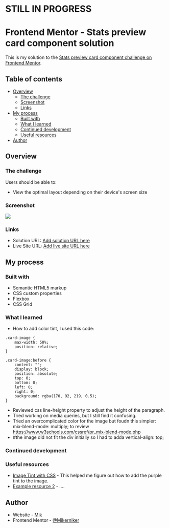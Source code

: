 # STILL IN PROGRESS 

# Frontend Mentor - Stats preview card component solution

This is my solution to the [Stats preview card component challenge on Frontend Mentor](https://www.frontendmentor.io/challenges/stats-preview-card-component-8JqbgoU62).  

## Table of contents

- [Overview](#overview)
  - [The challenge](#the-challenge)
  - [Screenshot](#screenshot)
  - [Links](#links)
- [My process](#my-process)
  - [Built with](#built-with)
  - [What I learned](#what-i-learned)
  - [Continued development](#continued-development)
  - [Useful resources](#useful-resources)
- [Author](#author)

## Overview

### The challenge

Users should be able to:

- View the optimal layout depending on their device's screen size

### Screenshot

![](./screenshot.jpg)


### Links

- Solution URL: [Add solution URL here](https://your-solution-url.com)
- Live Site URL: [Add live site URL here](https://your-live-site-url.com)

## My process

### Built with

- Semantic HTML5 markup
- CSS custom properties
- Flexbox
- CSS Grid


### What I learned

- How to add color tint, I used this code:
```
.card-image {
    max-width: 50%;
    position: relative; 
}

.card-image:before {
    content: "";
    display: block;
    position: absolute;
    top: 0;
    bottom: 0;
    left: 0;
    right: 0;
    background: rgba(170, 92, 219, 0.5);
}
```
- Reviewed css line-height property to adjust the height of the paragraph.
- Tried working on media queries, but I still find it confusing.
- Tried an overcomplicated color for the image but foudn this simpler:
mix-blend-mode: multiply;  to review
https://www.w3schools.com/cssref/pr_mix-blend-mode.php
- #the image did not fit the div initially so I had to adda 
vertical-align: top;


### Continued development



### Useful resources

- [Image Tint with CSS](https://www.impressivewebs.com/image-tint-blend-css/) - This helped me figure out how to add the purple tint to the image.
- [Example resource 2](https://www.example.com) - ....


## Author

- Website - [Mik](https://mikerniker.github.io/Project_Website/)
- Frontend Mentor - [@Mikerniker](https://www.frontendmentor.io/profile/Mikerniker)
